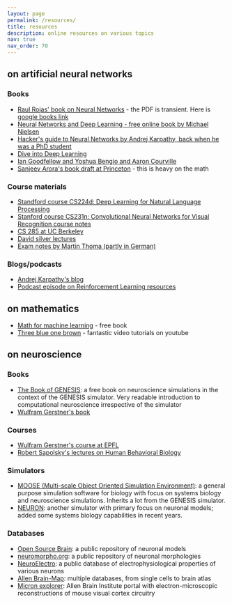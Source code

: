 ```yaml
---
layout: page
permalink: /resources/
title: resources
description: online resources on various topics
nav: true
nav_order: 70
---
```

## on artificial neural networks
### Books
  * [Raul Rojas' book on Neural Networks](https://www.inf.fu-berlin.de/inst/ag-ki/rojas_home/documents/1996/NeuralNetworks/neuron.pdf) - the PDF is transient. Here is [google books link](https://books.google.co.in/books/about/Neural_Networks.html?id=txsjjYzFJS4C&redir_esc=y)
  * [Neural Networks and Deep Learning - free online book by Michael Nielsen](http://neuralnetworksanddeeplearning.com/index.html)
  * [Hacker's guide to Neural Networks by Andrej Karpathy, back when he was a PhD student](https://karpathy.github.io/neuralnets/)
  * [Dive into Deep Learning](https://d2l.ai/)
  * [Ian Goodfellow and Yoshua Bengio and Aaron Courville](https://www.deeplearningbook.org/)
  * [Sanjeev Arora's book draft at Princeton](https://www.cs.princeton.edu/courses/archive/fall19/cos597B/lecnotes/bookdraft.pdf) - this is heavy on the math

### Course materials
  * [Standford course CS224d: Deep Learning for Natural Language Processing](http://cs224d.stanford.edu/index.html)
  * [Stanford course CS231n: Convolutional Neural Networks for Visual Recognition course notes](https://cs231n.github.io/)
  * [CS 285 at UC Berkeley](https://rail.eecs.berkeley.edu/deeprlcourse/)
  * [David silver lectures](https://www.davidsilver.uk/teaching/)
  * [Exam notes by Martin Thoma (partly in German)](https://martin-thoma.com/neuronale-netze-vorlesung/)

### Blogs/podcasts
  * [Andrej Karpathy's blog](https://karpathy.github.io/)
  * [Podcast episode on Reinforcement Learning resources](https://www.youtube.com/watch?v=8CNXPihvWEU)

## on mathematics
  * [Math for machine learning](https://mml-book.github.io/book/mml-book.pdf) - free book
  * [Three blue one brown](https://www.youtube.com/c/3blue1brown) - fantastic video tutorials on youtube

## on neuroscience
### Books
  * [The Book of GENESIS](http://www.genesis-sim.org/GENESIS/bog/bog.html): a free book on neuroscience simulations in the context of the GENESIS simulator. Very readable introduction to computational neuroscience irrespective of the simulator
  * [Wulfram Gerstner's book](https://neuronaldynamics.epfl.ch/)

### Courses
  * [Wulfram Gerstner's course at EPFL](https://lcnwww.epfl.ch/gerstner/NeuronalDynamics-MOOCall.html)
  * [Robert Sapolsky's lectures on Human Behavioral Biology](https://www.youtube.com/watch?v=NNnIGh9g6fA&list=PL848F2368C90DDC3D)

### Simulators	
  * [MOOSE (Multi-scale Object Oriented Simulation Environment)](https://moose.ncbs.res.in): a general purpose simulation software for biology with focus on systems biology and neuroscience simulations. Inherits a lot from the GENESIS simulator.
  * [NEURON](https://neuron.yale.edu): another simulator with primary focus on neuronal models; added some systems biology capabilities in recent years.

### Databases
	
  * [Open Source Brain](http://www.opensourcebrain.org/): a public repository of neuronal models    
  * [neuromorpho.org](https://neuromorpho.org/): a public repository of neuronal morphologies	
  * [NeuroElectro](https://neuroelectro.org/): a public database of electrophysiological properties of various neurons  
  * [Allen Brain-Map](https://portal.brain-map.org/): multiple databases, from single cells to brain atlas
  * [Micron explorer](https://www.microns-explorer.org/): Allen Brain Institute portal with electron-microscopic reconstructions of mouse visual cortex circuitry

